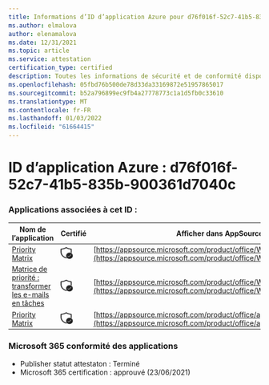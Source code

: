 ```yaml
---
title: Informations d’ID d’application Azure pour d76f016f-52c7-41b5-835b-900361d7040c
ms.author: elmalova
author: elenamalova
ms.date: 12/31/2021
ms.topic: article
ms.service: attestation
certification_type: certified
description: Toutes les informations de sécurité et de conformité disponibles pour d76f016f-52c7-41b5-835b-900361d7040c.
ms.openlocfilehash: 05fbd76b500de78d33da33169872e51957865017
ms.sourcegitcommit: b52a796899ec9fb4a27778773c1a1d5fb0c33610
ms.translationtype: MT
ms.contentlocale: fr-FR
ms.lasthandoff: 01/03/2022
ms.locfileid: "61664415"
---
```

# <a name="azure-app-id-d76f016f-52c7-41b5-835b-900361d7040c"></a>ID d’application Azure : d76f016f-52c7-41b5-835b-900361d7040c


### <a name="apps-associated-with-this-id"></a>Applications associées à cet ID :
| **Nom de l’application** | **Certifié** | **Afficher dans AppSource** |
|--------------|---------------|-----------------------|
| [Priority Matrix](https://docs.microsoft.com/microsoft-365-app-certification/forward/WA104382005) | <img alt="Certified application badge" src="../media/certified-badge.png" height="25" width="25" /> | [https://appsource.microsoft.com/product/office/WA104382005](https://appsource.microsoft.com/product/office/WA104382005) |
| [Matrice de priorité : transformer les e-mails en tâches](https://docs.microsoft.com/microsoft-365-app-certification/forward/WA104381735) | <img alt="Certified application badge" src="../media/certified-badge.png" height="25" width="25" /> | [https://appsource.microsoft.com/product/office/WA104381735](https://appsource.microsoft.com/product/office/WA104381735) |
| [Priority Matrix](https://docs.microsoft.com/microsoft-365-app-certification/forward/appfluenceinc.m_pm_msft) | <img alt="Certified application badge" src="../media/certified-badge.png" height="25" width="25" /> | [https://appsource.microsoft.com/product/office/appfluenceinc.m_pm_msft](https://appsource.microsoft.com/product/office/appfluenceinc.m_pm_msft) |

### <a name="microsoft-365-app-compliance-status"></a>Microsoft 365 conformité des applications
- Publisher statut attestaton : Terminé
- Microsoft 365 certification : approuvé (23/06/2021)
